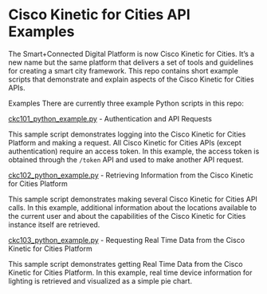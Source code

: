 # Cisco Kinetic for Cities API Examples
The Smart+Connected Digital Platform is now Cisco Kinetic for Cities. It’s a new name but the same platform that delivers a set of tools and guidelines for creating a smart city framework. This repo contains short example scripts that demonstrate and explain aspects of the Cisco Kinetic for Cities APIs.

Examples
There are currently three example Python scripts in this repo:

[ckc101_python_example.py](./ckc101_python_example.py) - Authentication and API Requests

This sample script demonstrates logging into the Cisco Kinetic for Cities Platform and making a request. All Cisco Kinetic for Cities APIs (except authentication) require an access token. In this example, the access token is obtained through the `/token` API and used to make another API request.

[ckc102_python_example.py](./ckc102_python_example.py) - Retrieving Information from the Cisco Kinetic for Cities Platform

This sample script demonstrates making several Cisco Kinetic for Cities API calls. In this example, additional information about the locations available to the current user and about the capabilities of the Cisco Kinetic for Cities instance itself are retrieved.

[ckc103_python_example.py](./ckc103_python_example.py) - Requesting Real Time Data from the Cisco Kinetic for Cities Platform

This sample script demonstrates getting Real Time Data from the Cisco Kinetic for Cities Platform. In this example, real time device information for lighting is retrieved and visualized as a simple pie chart.
